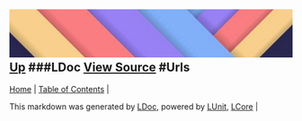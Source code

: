 ![](../Content/LDoc-banner-small.png "")
[Up](LDoc.md)
###LDoc
[View Source](../LDoc.cs)
#Urls
---

[Home](../../README.md) | [Table of Contents](../../TableOfContents.md) | 


This markdown was generated by [LDoc](https://github.com/CodeSingularity/LDoc), powered by [LUnit](https://github.com/CodeSingularity/LUnit), [LCore](https://github.com/CodeSingularity/LCore) | 

